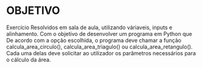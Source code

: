 <h1>OBJETIVO</h1>
Exercício Resolvidos em sala de aula, utilizando váriaveis, inputs e alinhamento. Com o objetivo de desenvolver um programa em Python que De acordo com a opção escolhida, o programa deve chamar a função calcula_area_circulo(), calcula_area_triagulo() ou calcula_area_retangulo(). Cada uma delas deve solicitar ao utilizador os parâmetros necessários para o cálculo da área. 

